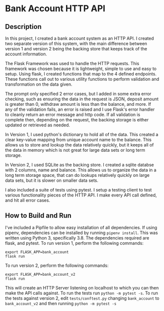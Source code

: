 # Bank Account HTTP API

## Description

In this project, I created a bank account system as an HTTP API. I created two separate version of this system, with the main difference between version 1 and version 2 being the backing store that keeps track of the account information. 

The Flask Framework was used to handle the HTTP requests. This framework was chosen because it is lightweight, simple to use and easy to setup. Using flask, I created functions that map to the 4 defined endpoints. These functions call out to various utility functions to perform validation and transformation on the data given. 

The prompt only specified 2 error cases, but I added in some extra error checking, such as ensuring the data in the request is JSON, deposit amount is greater than 0, withdraw amount is less than the balance, and more. If any of the validation fails, an error is raised and I use Flask's error handler to cleanly return an error message and http code. If all validation is complete then, depending on the request, the backing storage is either updated or retrieved as needed.

In Version 1, I used python's dictionary to hold all of the data. This created a clear key-value mapping from unique account name to the balance. This allows us to store and lookup the data relatively quickly, but it keeps all of the data in memory which is not great for large data sets or long term storage. 

In Version 2, I used SQLite as the backing store. I created a sqlite databse with 2 columns, name and balance. This allows us to organize the data in a long term storage space, that can do lookups relatively quickly on large data sets, but it is slower on smaller data sets. 

I also included a suite of tests using pytest. I setup a testing client to test various functionality pieces of the HTTP API. I make every API call defined, and hit all error cases.

## How to Build and Run
I've included a Pipfile to allow easy installation of all dependencies. If using pipenv, dependencies can be installed by running `pipenv install`. This was written using Python 3, specifically 3.8. The dependencies required are flask, and pytest. 
To run version 1, perform the following commands:
```
export FLASK_APP=bank_account
flask run
```
To run version 2, perform the following commands:
```
export FLASK_APP=bank_account_v2
flask run
```
This will create an HTTP Server listening on localhost to which you can then make the API calls against.
To run the tests run `python -m pytest -s`. To run the tests against version 2, edit `tests/conftest.py` changing `bank_account` to `bank_account_v2` and then running `python -m pytest -s`